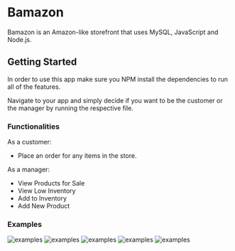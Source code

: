 # Bamazon

Bamazon is an Amazon-like storefront that uses MySQL, JavaScript and Node.js.

## Getting Started

In order to use this app make sure you NPM install the dependencies to run all of the features. 

Navigate to your app and simply decide if you want to be the customer or the manager by running the respective file.

### Functionalities

As a customer:

* Place an order for any items in the store.

As a manager:

* View Products for Sale
* View Low Inventory
* Add to Inventory
* Add New Product

### Examples

![examples](https://user-images.githubusercontent.com/45830707/59557468-5a531380-8f8f-11e9-9f53-2835ae95251b.PNG)
![examples](https://user-images.githubusercontent.com/45830707/59557471-6fc83d80-8f8f-11e9-8028-977bda2349ad.PNG)
![examples](https://user-images.githubusercontent.com/45830707/59557477-853d6780-8f8f-11e9-9506-f2812715c6d2.PNG)
![examples](https://user-images.githubusercontent.com/45830707/59557478-879fc180-8f8f-11e9-819d-b341075be5d6.PNG)
![examples](https://user-images.githubusercontent.com/45830707/59557479-8a021b80-8f8f-11e9-8a60-d8de1d124aff.PNG)
